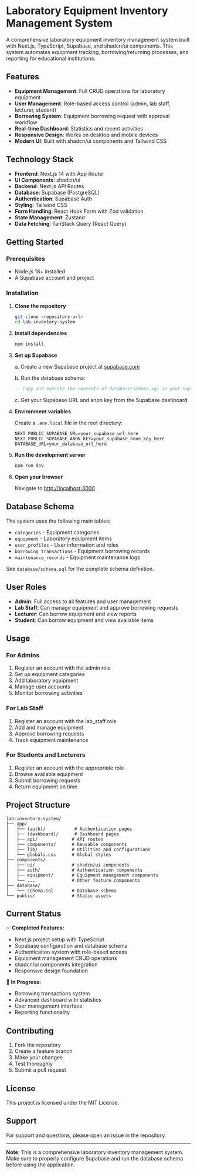 # Laboratory Equipment Inventory Management System

A comprehensive laboratory equipment inventory management system built with Next.js, TypeScript, Supabase, and shadcn/ui components. This system automates equipment tracking, borrowing/returning processes, and reporting for educational institutions.

## Features

- **Equipment Management**: Full CRUD operations for laboratory equipment
- **User Management**: Role-based access control (admin, lab staff, lecturer, student)
- **Borrowing System**: Equipment borrowing request with approval workflow
- **Real-time Dashboard**: Statistics and recent activities
- **Responsive Design**: Works on desktop and mobile devices
- **Modern UI**: Built with shadcn/ui components and Tailwind CSS

## Technology Stack

- **Frontend**: Next.js 14 with App Router
- **UI Components**: shadcn/ui
- **Backend**: Next.js API Routes
- **Database**: Supabase (PostgreSQL)
- **Authentication**: Supabase Auth
- **Styling**: Tailwind CSS
- **Form Handling**: React Hook Form with Zod validation
- **State Management**: Zustand
- **Data Fetching**: TanStack Query (React Query)

## Getting Started

### Prerequisites

- Node.js 18+ installed
- A Supabase account and project

### Installation

1. **Clone the repository**
   ```bash
   git clone <repository-url>
   cd lab-inventory-system
   ```

2. **Install dependencies**
   ```bash
   npm install
   ```

3. **Set up Supabase**

   a. Create a new Supabase project at [supabase.com](https://supabase.com)

   b. Run the database schema:
   ```sql
   -- Copy and execute the contents of database/schema.sql in your Supabase SQL editor
   ```

   c. Get your Supabase URL and anon key from the Supabase dashboard

4. **Environment variables**

   Create a `.env.local` file in the root directory:
   ```env
   NEXT_PUBLIC_SUPABASE_URL=your_supabase_url_here
   NEXT_PUBLIC_SUPABASE_ANON_KEY=your_supabase_anon_key_here
   DATABASE_URL=your_database_url_here
   ```

5. **Run the development server**
   ```bash
   npm run dev
   ```

6. **Open your browser**

   Navigate to [http://localhost:3000](http://localhost:3000)

## Database Schema

The system uses the following main tables:

- `categories` - Equipment categories
- `equipment` - Laboratory equipment items
- `user_profiles` - User information and roles
- `borrowing_transactions` - Equipment borrowing records
- `maintenance_records` - Equipment maintenance logs

See `database/schema.sql` for the complete schema definition.

## User Roles

- **Admin**: Full access to all features and user management
- **Lab Staff**: Can manage equipment and approve borrowing requests
- **Lecturer**: Can borrow equipment and view reports
- **Student**: Can borrow equipment and view available items

## Usage

### For Admins

1. Register an account with the admin role
2. Set up equipment categories
3. Add laboratory equipment
4. Manage user accounts
5. Monitor borrowing activities

### For Lab Staff

1. Register an account with the lab_staff role
2. Add and manage equipment
3. Approve borrowing requests
4. Track equipment maintenance

### For Students and Lecturers

1. Register an account with the appropriate role
2. Browse available equipment
3. Submit borrowing requests
4. Return equipment on time

## Project Structure

```
lab-inventory-system/
├── app/
│   ├── (auth)/           # Authentication pages
│   ├── (dashboard)/      # Dashboard pages
│   ├── api/             # API routes
│   ├── components/      # Reusable components
│   ├── lib/             # Utilities and configurations
│   └── globals.css      # Global styles
├── components/
│   ├── ui/              # shadcn/ui components
│   ├── auth/            # Authentication components
│   ├── equipment/       # Equipment management components
│   └── ...              # Other feature components
├── database/
│   └── schema.sql       # Database schema
└── public/              # Static assets
```

## Current Status

✅ **Completed Features:**
- Next.js project setup with TypeScript
- Supabase configuration and database schema
- Authentication system with role-based access
- Equipment management CRUD operations
- shadcn/ui components integration
- Responsive design foundation

🚧 **In Progress:**
- Borrowing transactions system
- Advanced dashboard with statistics
- User management interface
- Reporting functionality

## Contributing

1. Fork the repository
2. Create a feature branch
3. Make your changes
4. Test thoroughly
5. Submit a pull request

## License

This project is licensed under the MIT License.

## Support

For support and questions, please open an issue in the repository.

---

**Note**: This is a comprehensive laboratory inventory management system. Make sure to properly configure Supabase and run the database schema before using the application.
